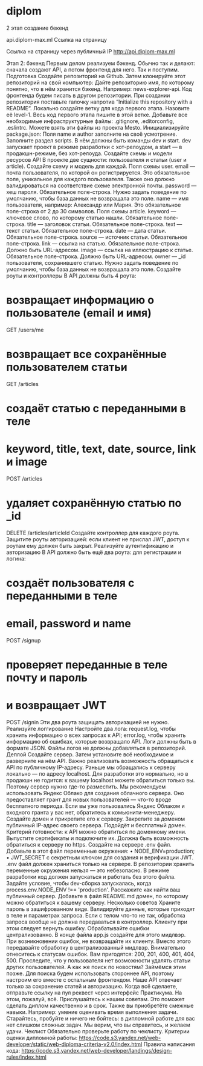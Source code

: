 # diplom

2 этап
 создание бекенд

api.diplom-max.ml Cсылка на страницу

Ссылка на страницу через публичный IP http://api.diplom-max.ml

Этап 2: бэкенд
Первым делом реализуем бэкенд. Обычно так и делают: сначала создают API, а потом фронтенд для него. Так и поступим.
Подготовка
Создайте репозиторий на Github. Затем клонируйте этот репозиторий на свой компьютер:
Дайте репозиторию имя, по которому понятно, что в нём хранится бэкенд. Например: news-explorer-api. Код фронтенда будем писать в другом репозитории.
При создании репозитория поставьте галочку напротив “Initialize this repository with a README“.
Локально создайте ветку для кода первого этапа. Назовите её level-1. Весь код первого этапа пишите в этой ветке.
Добавьте все необходимые инфраструктурные файлы: .gitignore, .editorconfig, .eslintrc. Можете взять эти файлы из проекта Mesto.
Инициализируйте package.json:
Поля name и author заполните на своё усмотрение.
Заполните раздел scripts. В нём должны быть команды dev и start. dev запускает проект в режиме разработки с хот-релоудом, а start — в продакшн-режиме, без хот-релоуда.
Создайте схемы и модели ресурсов API
В проекте две сущности: пользователя и статьи (user и article). Создайте схему и модель для каждой.
Поля схемы user.
email — почта пользователя, по которой он регистрируется. Это обязательное поле, уникальное для каждого пользователя. Также оно должно валидироваться на соответствие схеме электронной почты.
password — хеш пароля. Обязательное поле-строка. Нужно задать поведение по умолчанию, чтобы база данных не возвращала это поле.
name — имя пользователя, например: Александр или Мария. Это обязательное поле-строка от 2 до 30 символов.
Поля схемы article.
keyword — ключевое слово, по которому статью нашли. Обязательное поле-строка.
title — заголовок статьи. Обязательное поле-строка.
text — текст статьи. Обязательное поле-строка.
date — дата статьи. Обязательное поле-строка.
source — источник статьи. Обязательное поле-строка.
link — ссылка на статью. Обязательное поле-строка. Должно быть URL-адресом.
image — ссылка на иллюстрацию к статье. Обязательное поле-строка. Должно быть URL-адресом.
owner — _id пользователя, сохранившего статью. Нужно задать поведение по умолчанию, чтобы база данных не возвращала это поле.
Создайте роуты и контроллеры
В API должны быть 4 роута:
# возвращает информацию о пользователе (email и имя)
GET /users/me

# возвращает все сохранённые пользователем статьи
GET /articles

# создаёт статью с переданными в теле
# keyword, title, text, date, source, link и image
POST /articles

# удаляет сохранённую статью  по _id
DELETE /articles/articleId
Создайте контроллер для каждого роута. Защитите роуты авторизацией: если клиент не прислал JWT, доступ к роутам ему должен быть закрыт.
Реализуйте аутентификацию и авторизацию
В API должно быть ещё два роута: для регистрации и логина:
# создаёт пользователя с переданными в теле
# email, password и name
POST /signup

# проверяет переданные в теле почту и пароль
# и возвращает JWT
POST /signin
Эти два роута защищать авторизацией не нужно.
Реализуйте логгирование
Настройте два лога:
request.log, чтобы хранить информацию о всех запросах к API;
error.log, чтобы хранить информацию об ошибках, которые возвращало API.
Логи должны быть в формате JSON. Файлы логов не должны добавляться в репозиторий.
Деплой
Создайте сервер. Затем установите всё необходимое и разверните на нём API.
Важно реализовать возможность обращаться к API по публичному IP-адресу. Раньше мы обращались к серверу локально — по адресу localhost. Для разработки это нормально, но в продакшн не годится: к вашему localhost можете обратиться только вы. Поэтому сервер нужно где-то разместить.
Мы рекомендуем использовать Яндекс Облако для создания облачного сервера. Оно предоставляет грант для новых пользователей — что-то вроде бесплатного периода. Если вы уже пользовались Яндекс Облаком и входного гранта у вас нет, обратитесь к комьюнити-менеджеру.
Создайте домен и прикрепите его к серверу.
Закрепите за доменом публичный IP-адрес своего сервера. Подойдёт и бесплатный домен.
Критерий готовности: к API можно обратиться по доменному имени.
Выпустите сертификаты и подключите их.
Должна быть возможность обратиться к серверу по https.
Создайте на сервере .env файл.
Добавьте в этот файл переменные окружения:
• NODE_ENV=production;
• JWT_SECRET с секретным ключом для создания и верификации JWT.
.env файл должен храниться только на сервере. В репозитории хранить переменные окружения нельзя — это небезопасно.
В режиме разработки код должен запускаться и работать без этого файла. Задайте условие, чтобы dev-сборка запускалась, когда process.env.NODE_ENV !== 'production'.
Расскажите как найти ваш публичный сервер.
Добавьте в файл README.md домен, по которому можно обратиться к вашему серверу.
Несколько советов
Храните пароль в зашифрованном виде.
Валидируйте данные, которые приходят в теле и параметрах запроса. Если с телом что-то не так, обработка запроса вообще не должна передаваться в контроллер. Клиенту при этом следует вернуть ошибку.
Обрабатывайте ошибки централизованно. В конце файла app.js создайте для этого мидлвэр. При возникновении ошибок, не возвращайте их клиенту. Вместо этого передавайте обработку в централизованный мидлвэр.
Внимательно отнеситесь к статусам ошибок. Вам пригодятся: 200, 201, 400, 401, 404, 500.
Проследите, что у пользователя нет возможности удалять статьи других пользователей.
А как же поиск по новостям?
Займёмся этим позже. Для поиска будем использовать стороннее API, поэтому настроим его вместе с остальным фронтендом. Наше API отвечает только за сохранение статей и авторизацию.
Когда всё сделаете, отправьте ссылку на пул реквест через интерфейс Практикума.
На этом, пожалуй, всё. Прислушайтесь к нашим советам. Это поможет сделать диплом качественно и в срок. Также вы приобретёте смежные навыки. Например: умение оценивать время выполнения задачи.
Старайтесь, пробуйте и ничего не бойтесь: в дипломной работе для вас нет слишком сложных задач. Мы верим, что вы справитесь, и желаем удачи.
Чеклист
Обязательно проверьте работу по чеклисту.
Критерии оценки дипломной работы: https://code.s3.yandex.net/web-developer/static/web-diploma-criteria-v2.0/index.html
Правила написания кода: https://code.s3.yandex.net/web-developer/landings/design-rules/index.html
